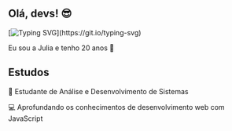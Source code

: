 ## Olá,  devs! 😎  
[![Typing SVG](https://readme-typing-svg.herokuapp.com?font=Fira+Code&pause=1000&color=FFFEFD&width=435&lines=Sejam+bem+vindos+ao+meu+Github!)](https://git.io/typing-svg)

Eu sou a Julia e tenho 20 anos 🤍

## Estudos

🚀 Estudante de Análise e Desenvolvimento de Sistemas 

💻 Aprofundando os conhecimentos de desenvolvimento web com JavaScript
          
          

